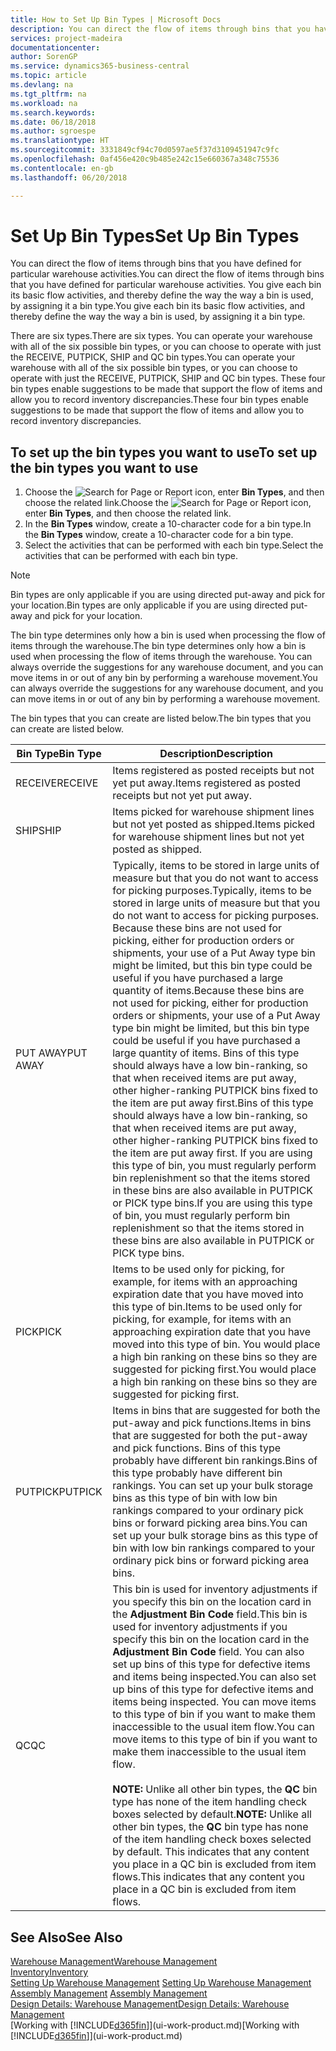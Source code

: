 ```yaml
---
title: How to Set Up Bin Types | Microsoft Docs
description: You can direct the flow of items through bins that you have defined for particular warehouse activities. You give each bin its basic flow activities, and thereby define the way the way a bin is used, by assigning it a bin type.
services: project-madeira
documentationcenter: 
author: SorenGP
ms.service: dynamics365-business-central
ms.topic: article
ms.devlang: na
ms.tgt_pltfrm: na
ms.workload: na
ms.search.keywords: 
ms.date: 06/18/2018
ms.author: sgroespe
ms.translationtype: HT
ms.sourcegitcommit: 3331849cf94c70d0597ae5f37d3109451947c9fc
ms.openlocfilehash: 0af456e420c9b485e242c15e660367a348c75536
ms.contentlocale: en-gb
ms.lasthandoff: 06/20/2018

---
```

# <a name="set-up-bin-types"></a><span data-ttu-id="09499-104">Set Up Bin Types</span><span class="sxs-lookup"><span data-stu-id="09499-104">Set Up Bin Types</span></span>
<span data-ttu-id="09499-105">You can direct the flow of items through bins that you have defined for particular warehouse activities.</span><span class="sxs-lookup"><span data-stu-id="09499-105">You can direct the flow of items through bins that you have defined for particular warehouse activities.</span></span> <span data-ttu-id="09499-106">You give each bin its basic flow activities, and thereby define the way the way a bin is used, by assigning it a bin type.</span><span class="sxs-lookup"><span data-stu-id="09499-106">You give each bin its basic flow activities, and thereby define the way the way a bin is used, by assigning it a bin type.</span></span>  

<span data-ttu-id="09499-107">There are six types.</span><span class="sxs-lookup"><span data-stu-id="09499-107">There are six types.</span></span> <span data-ttu-id="09499-108">You can operate your warehouse with all of the six possible bin types, or you can choose to operate with just the RECEIVE, PUTPICK, SHIP and QC bin types.</span><span class="sxs-lookup"><span data-stu-id="09499-108">You can operate your warehouse with all of the six possible bin types, or you can choose to operate with just the RECEIVE, PUTPICK, SHIP and QC bin types.</span></span> <span data-ttu-id="09499-109">These four bin types enable suggestions to be made that support the flow of items and allow you to record inventory discrepancies.</span><span class="sxs-lookup"><span data-stu-id="09499-109">These four bin types enable suggestions to be made that support the flow of items and allow you to record inventory discrepancies.</span></span>  

## <a name="to-set-up-the-bin-types-you-want-to-use"></a><span data-ttu-id="09499-110">To set up the bin types you want to use</span><span class="sxs-lookup"><span data-stu-id="09499-110">To set up the bin types you want to use</span></span>  
1.  <span data-ttu-id="09499-111">Choose the ![Search for Page or Report](media/ui-search/search_small.png "Search for Page or Report icon") icon, enter **Bin Types**, and then choose the related link.</span><span class="sxs-lookup"><span data-stu-id="09499-111">Choose the ![Search for Page or Report](media/ui-search/search_small.png "Search for Page or Report icon") icon, enter **Bin Types**, and then choose the related link.</span></span>  
2.  <span data-ttu-id="09499-112">In the **Bin Types** window, create a 10-character code for a bin type.</span><span class="sxs-lookup"><span data-stu-id="09499-112">In the **Bin Types** window, create a 10-character code for a bin type.</span></span>  
3.  <span data-ttu-id="09499-113">Select the activities that can be performed with each bin type.</span><span class="sxs-lookup"><span data-stu-id="09499-113">Select the activities that can be performed with each bin type.</span></span>  

> [!NOTE]  
>  <span data-ttu-id="09499-114">Bin types are only applicable if you are using directed put-away and pick for your location.</span><span class="sxs-lookup"><span data-stu-id="09499-114">Bin types are only applicable if you are using directed put-away and pick for your location.</span></span>  

<span data-ttu-id="09499-115">The bin type determines only how a bin is used when processing the flow of items through the warehouse.</span><span class="sxs-lookup"><span data-stu-id="09499-115">The bin type determines only how a bin is used when processing the flow of items through the warehouse.</span></span> <span data-ttu-id="09499-116">You can always override the suggestions for any warehouse document, and you can move items in or out of any bin by performing a warehouse movement.</span><span class="sxs-lookup"><span data-stu-id="09499-116">You can always override the suggestions for any warehouse document, and you can move items in or out of any bin by performing a warehouse movement.</span></span>  

<span data-ttu-id="09499-117">The bin types that you can create are listed below.</span><span class="sxs-lookup"><span data-stu-id="09499-117">The bin types that you can create are listed below.</span></span>  

|<span data-ttu-id="09499-118">Bin Type</span><span class="sxs-lookup"><span data-stu-id="09499-118">Bin Type</span></span>|<span data-ttu-id="09499-119">Description</span><span class="sxs-lookup"><span data-stu-id="09499-119">Description</span></span>|  
|------------------|---------------------------------------|  
|<span data-ttu-id="09499-120">RECEIVE</span><span class="sxs-lookup"><span data-stu-id="09499-120">RECEIVE</span></span>|<span data-ttu-id="09499-121">Items registered as posted receipts but not yet put away.</span><span class="sxs-lookup"><span data-stu-id="09499-121">Items registered as posted receipts but not yet put away.</span></span>|  
|<span data-ttu-id="09499-122">SHIP</span><span class="sxs-lookup"><span data-stu-id="09499-122">SHIP</span></span>|<span data-ttu-id="09499-123">Items picked for warehouse shipment lines but not yet posted as shipped.</span><span class="sxs-lookup"><span data-stu-id="09499-123">Items picked for warehouse shipment lines but not yet posted as shipped.</span></span>|  
|<span data-ttu-id="09499-124">PUT AWAY</span><span class="sxs-lookup"><span data-stu-id="09499-124">PUT AWAY</span></span>|<span data-ttu-id="09499-125">Typically, items to be stored in large units of measure but that you do not want to access for picking purposes.</span><span class="sxs-lookup"><span data-stu-id="09499-125">Typically, items to be stored in large units of measure but that you do not want to access for picking purposes.</span></span> <span data-ttu-id="09499-126">Because these bins are not used for picking, either for production orders or shipments, your use of a Put Away type bin might be limited, but this bin type could be useful if you have purchased a large quantity of items.</span><span class="sxs-lookup"><span data-stu-id="09499-126">Because these bins are not used for picking, either for production orders or shipments, your use of a Put Away type bin might be limited, but this bin type could be useful if you have purchased a large quantity of items.</span></span> <span data-ttu-id="09499-127">Bins of this type should always have a low bin-ranking, so that when received items are put away, other higher-ranking PUTPICK bins fixed to the item are put away first.</span><span class="sxs-lookup"><span data-stu-id="09499-127">Bins of this type should always have a low bin-ranking, so that when received items are put away, other higher-ranking PUTPICK bins fixed to the item are put away first.</span></span> <span data-ttu-id="09499-128">If you are using this type of bin, you must regularly perform bin replenishment so that the items stored in these bins are also available in PUTPICK or PICK type bins.</span><span class="sxs-lookup"><span data-stu-id="09499-128">If you are using this type of bin, you must regularly perform bin replenishment so that the items stored in these bins are also available in PUTPICK or PICK type bins.</span></span>|  
|<span data-ttu-id="09499-129">PICK</span><span class="sxs-lookup"><span data-stu-id="09499-129">PICK</span></span>|<span data-ttu-id="09499-130">Items to be used only for picking, for example, for items with an approaching expiration date that you have moved into this type of bin.</span><span class="sxs-lookup"><span data-stu-id="09499-130">Items to be used only for picking, for example, for items with an approaching expiration date that you have moved into this type of bin.</span></span> <span data-ttu-id="09499-131">You would place a high bin ranking on these bins so they are suggested for picking first.</span><span class="sxs-lookup"><span data-stu-id="09499-131">You would place a high bin ranking on these bins so they are suggested for picking first.</span></span>|  
|<span data-ttu-id="09499-132">PUTPICK</span><span class="sxs-lookup"><span data-stu-id="09499-132">PUTPICK</span></span>|<span data-ttu-id="09499-133">Items in bins that are suggested for both the put-away and pick functions.</span><span class="sxs-lookup"><span data-stu-id="09499-133">Items in bins that are suggested for both the put-away and pick functions.</span></span> <span data-ttu-id="09499-134">Bins of this type probably have different bin rankings.</span><span class="sxs-lookup"><span data-stu-id="09499-134">Bins of this type probably have different bin rankings.</span></span> <span data-ttu-id="09499-135">You can set up your bulk storage bins as this type of bin with low bin rankings compared to your ordinary pick bins or forward picking area bins.</span><span class="sxs-lookup"><span data-stu-id="09499-135">You can set up your bulk storage bins as this type of bin with low bin rankings compared to your ordinary pick bins or forward picking area bins.</span></span>|  
|<span data-ttu-id="09499-136">QC</span><span class="sxs-lookup"><span data-stu-id="09499-136">QC</span></span>|<span data-ttu-id="09499-137">This bin is used for inventory adjustments if you specify this bin on the location card in the **Adjustment Bin Code** field.</span><span class="sxs-lookup"><span data-stu-id="09499-137">This bin is used for inventory adjustments if you specify this bin on the location card in the **Adjustment Bin Code** field.</span></span> <span data-ttu-id="09499-138">You can also set up bins of this type for defective items and items being inspected.</span><span class="sxs-lookup"><span data-stu-id="09499-138">You can also set up bins of this type for defective items and items being inspected.</span></span> <span data-ttu-id="09499-139">You can move items to this type of bin if you want to make them inaccessible to the usual item flow.</span><span class="sxs-lookup"><span data-stu-id="09499-139">You can move items to this type of bin if you want to make them inaccessible to the usual item flow.</span></span><br /><br /> <span data-ttu-id="09499-140">**NOTE:** Unlike all other bin types, the **QC** bin type has none of the item handling check boxes selected by default.</span><span class="sxs-lookup"><span data-stu-id="09499-140">**NOTE:** Unlike all other bin types, the **QC** bin type has none of the item handling check boxes selected by default.</span></span> <span data-ttu-id="09499-141">This indicates that any content you place in a QC bin is excluded from item flows.</span><span class="sxs-lookup"><span data-stu-id="09499-141">This indicates that any content you place in a QC bin is excluded from item flows.</span></span>|  

## <a name="see-also"></a><span data-ttu-id="09499-142">See Also</span><span class="sxs-lookup"><span data-stu-id="09499-142">See Also</span></span>
[<span data-ttu-id="09499-143">Warehouse Management</span><span class="sxs-lookup"><span data-stu-id="09499-143">Warehouse Management</span></span>](warehouse-manage-warehouse.md)  
[<span data-ttu-id="09499-144">Inventory</span><span class="sxs-lookup"><span data-stu-id="09499-144">Inventory</span></span>](inventory-manage-inventory.md)  
<span data-ttu-id="09499-145">[Setting Up Warehouse Management](warehouse-setup-warehouse.md)   </span><span class="sxs-lookup"><span data-stu-id="09499-145">[Setting Up Warehouse Management](warehouse-setup-warehouse.md)   </span></span>  
<span data-ttu-id="09499-146">[Assembly Management](assembly-assemble-items.md)  </span><span class="sxs-lookup"><span data-stu-id="09499-146">[Assembly Management](assembly-assemble-items.md)  </span></span>  
[<span data-ttu-id="09499-147">Design Details: Warehouse Management</span><span class="sxs-lookup"><span data-stu-id="09499-147">Design Details: Warehouse Management</span></span>](design-details-warehouse-management.md)  
<span data-ttu-id="09499-148">[Working with [!INCLUDE[d365fin](includes/d365fin_md.md)]](ui-work-product.md)</span><span class="sxs-lookup"><span data-stu-id="09499-148">[Working with [!INCLUDE[d365fin](includes/d365fin_md.md)]](ui-work-product.md)</span></span>

